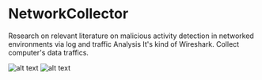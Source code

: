 # NetworkCollector
Research on relevant literature on malicious activity detection in networked environments via log and traffic Analysis
It's kind of Wireshark. 
Collect computer's data traffics.

![alt text](https://drive.google.com/file/d/0B9YdHlM73kRaNXhTamJjOUZEaHc/view?usp=sharing)
![alt text](https://drive.google.com/open?id=0B9YdHlM73kRadXZIbm9QeElZc1k)
